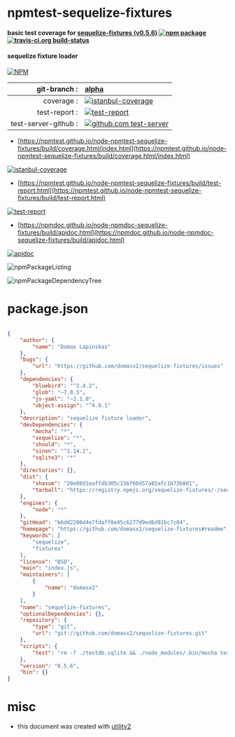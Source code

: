 # npmtest-sequelize-fixtures

#### basic test coverage for  [sequelize-fixtures (v0.5.6)](https://github.com/domasx2/sequelize-fixtures#readme)  [![npm package](https://img.shields.io/npm/v/npmtest-sequelize-fixtures.svg?style=flat-square)](https://www.npmjs.org/package/npmtest-sequelize-fixtures) [![travis-ci.org build-status](https://api.travis-ci.org/npmtest/node-npmtest-sequelize-fixtures.svg)](https://travis-ci.org/npmtest/node-npmtest-sequelize-fixtures)

#### sequelize fixture loader

[![NPM](https://nodei.co/npm/sequelize-fixtures.png?downloads=true&downloadRank=true&stars=true)](https://www.npmjs.com/package/sequelize-fixtures)

| git-branch : | [alpha](https://github.com/npmtest/node-npmtest-sequelize-fixtures/tree/alpha)|
|--:|:--|
| coverage : | [![istanbul-coverage](https://npmtest.github.io/node-npmtest-sequelize-fixtures/build/coverage.badge.svg)](https://npmtest.github.io/node-npmtest-sequelize-fixtures/build/coverage.html/index.html)|
| test-report : | [![test-report](https://npmtest.github.io/node-npmtest-sequelize-fixtures/build/test-report.badge.svg)](https://npmtest.github.io/node-npmtest-sequelize-fixtures/build/test-report.html)|
| test-server-github : | [![github.com test-server](https://npmtest.github.io/node-npmtest-sequelize-fixtures/GitHub-Mark-32px.png)](https://npmtest.github.io/node-npmtest-sequelize-fixtures/build/app/index.html) | | build-artifacts : | [![build-artifacts](https://npmtest.github.io/node-npmtest-sequelize-fixtures/glyphicons_144_folder_open.png)](https://github.com/npmtest/node-npmtest-sequelize-fixtures/tree/gh-pages/build)|

- [https://npmtest.github.io/node-npmtest-sequelize-fixtures/build/coverage.html/index.html](https://npmtest.github.io/node-npmtest-sequelize-fixtures/build/coverage.html/index.html)

[![istanbul-coverage](https://npmtest.github.io/node-npmtest-sequelize-fixtures/build/screenCapture.buildCi.browser.%252Ftmp%252Fbuild%252Fcoverage.lib.html.png)](https://npmtest.github.io/node-npmtest-sequelize-fixtures/build/coverage.html/index.html)

- [https://npmtest.github.io/node-npmtest-sequelize-fixtures/build/test-report.html](https://npmtest.github.io/node-npmtest-sequelize-fixtures/build/test-report.html)

[![test-report](https://npmtest.github.io/node-npmtest-sequelize-fixtures/build/screenCapture.buildCi.browser.%252Ftmp%252Fbuild%252Ftest-report.html.png)](https://npmtest.github.io/node-npmtest-sequelize-fixtures/build/test-report.html)

- [https://npmdoc.github.io/node-npmdoc-sequelize-fixtures/build/apidoc.html](https://npmdoc.github.io/node-npmdoc-sequelize-fixtures/build/apidoc.html)

[![apidoc](https://npmdoc.github.io/node-npmdoc-sequelize-fixtures/build/screenCapture.buildCi.browser.%252Ftmp%252Fbuild%252Fapidoc.html.png)](https://npmdoc.github.io/node-npmdoc-sequelize-fixtures/build/apidoc.html)

![npmPackageListing](https://npmtest.github.io/node-npmtest-sequelize-fixtures/build/screenCapture.npmPackageListing.svg)

![npmPackageDependencyTree](https://npmtest.github.io/node-npmtest-sequelize-fixtures/build/screenCapture.npmPackageDependencyTree.svg)



# package.json

```json

{
    "author": {
        "name": "Domas Lapinskas"
    },
    "bugs": {
        "url": "https://github.com/domasx2/sequelize-fixtures/issues"
    },
    "dependencies": {
        "bluebird": "^2.4.2",
        "glob": "~7.0.5",
        "js-yaml": "~2.1.0",
        "object-assign": "^4.0.1"
    },
    "description": "sequelize fixture loader",
    "devDependencies": {
        "mocha": "*",
        "sequelize": "*",
        "should": "*",
        "sinon": "^1.14.1",
        "sqlite3": "*"
    },
    "directories": {},
    "dist": {
        "shasum": "20e80d1eaffdb305c156f60d57a85afc1b73b8d1",
        "tarball": "https://registry.npmjs.org/sequelize-fixtures/-/sequelize-fixtures-0.5.6.tgz"
    },
    "engines": {
        "node": "*"
    },
    "gitHead": "b6dd2200d4e7fdaff0e45c6277d9ed6d92bc7c04",
    "homepage": "https://github.com/domasx2/sequelize-fixtures#readme",
    "keywords": [
        "sequelize",
        "fixtures"
    ],
    "license": "BSD",
    "main": "index.js",
    "maintainers": [
        {
            "name": "domasx2"
        }
    ],
    "name": "sequelize-fixtures",
    "optionalDependencies": {},
    "repository": {
        "type": "git",
        "url": "git://github.com/domasx2/sequelize-fixtures.git"
    },
    "scripts": {
        "test": "rm -f ./testdb.sqlite && ./node_modules/.bin/mocha tests"
    },
    "version": "0.5.6",
    "bin": {}
}
```



# misc
- this document was created with [utility2](https://github.com/kaizhu256/node-utility2)
